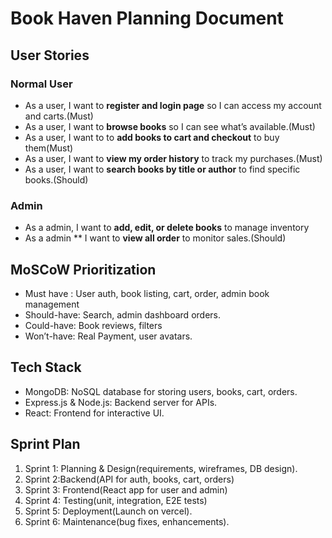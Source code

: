 # Book Haven Planning Document

## User Stories

### Normal User

- As a user, I want to **register and login page** so I can access my account and carts.(Must)
- As a user, I want to **browse books** so I can see what’s available.(Must)
- As a user, I want to to **add books to cart and checkout** to buy them(Must)
- As a user, I want to **view my order history** to track my purchases.(Must)
- As a user, I want to **search books by title or author** to find specific books.(Should)

### Admin

- As a admin, I want to **add, edit, or delete books** to manage inventory
- As a admin ** I want to **view all order** to monitor sales.(Should)

## MoSCoW Prioritization

- Must have : User auth, book listing, cart, order, admin book management
- Should-have: Search, admin dashboard orders.
- Could-have: Book reviews, filters
- Won’t-have: Real Payment, user avatars.

## Tech Stack

- MongoDB: NoSQL database for storing users, books, cart, orders.
- Express.js & Node.js: Backend server for APIs.
- React: Frontend for interactive UI.

## Sprint Plan

1. Sprint 1: Planning & Design(requirements, wireframes, DB design).
2. Sprint 2:Backend(API for auth, books, cart, orders)
3. Sprint 3: Frontend(React app for user and admin)
4. Sprint 4: Testing(unit, integration, E2E tests)
5. Sprint 5: Deployment(Launch on vercel).
6. Sprint 6: Maintenance(bug fixes, enhancements).